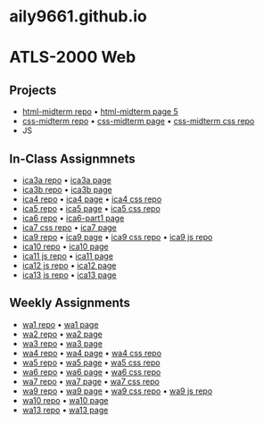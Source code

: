 # aily9661.github.io
# ATLS-2000 Web
## Projects
- <a href="/html-midterm/">html-midterm repo</a> • <a href="http://aily9661.github.io/html-midterm/page5.html">html-midterm page 5</a>
- <a href="index.html">css-midterm repo</a> • <a href="http://aily9661.github.io/index.html">css-midterm page</a> • <a href="/css/index-style.css">css-midterm css repo</a>
- JS

## In-Class Assignmnets
- <a href="/ica/ica3a.html">ica3a repo</a> • <a href="http://aily9661.github.io/ica/ica3a.html">ica3a page</a>
- <a href="/ica/ica3b-part2/ica3b.html">ica3b repo</a> • <a href="http://aily9661.github.io/ica/ica3b-part2/ica3b.html">ica3b page</a>
- <a href="/ica/ica4.html">ica4 repo</a> • <a href="http://aily9661.github.io/ica/ica4.html">ica4 page</a> • <a href="/css/ica4.css">ica4 css repo</a>
- <a href="/ica/ica5.html">ica5 repo</a> • <a href="http://aily9661.github.io/ica/ica5.html">ica5 page</a> • <a href="/css/ica5-style.css">ica5 css repo</a>
- <a href="/ica/ica6.html">ica6 repo</a> • <a href="http://aily9661.github.io/ica/ica6/ica6-part1.html">ica6-part1 page</a>
- <a href="/css/ica7-style.css">ica7 css repo</a> • <a href="http://aily9661.github.io/ica/ica7.html">ica7 page</a>
- <a href="/ica/ica9.html">ica9 repo</a> • <a href="http://aily9661.github.io/ica/ica9.html">ica9 page</a> • <a href="/css/ica9-style.css">ica9 css repo</a> • <a href="/js/ica9.js">ica9 js repo</a>
- <a href="/ica/ica10.html">ica10 repo</a> • <a href="http://aily9661.github.io/ica/ica10.html">ica10 page</a>
- <a href="/js/ica11-script.js">ica11 js repo</a> • <a href="http://aily9661.github.io/ica/ica11.html">ica11 page</a>
- <a href="/js/ica/ica12/main.js">ica12 js repo</a> • <a href="http://aily9661.github.io/ica/ica12/ica12.html">ica12 page</a>
- <a href="/js/ica13-script.js">ica13 js repo</a> • <a href="http://aily9661.github.io/ica/ica13.html">ica13 page</a>

## Weekly Assignments
- <a href="/wa/wa1.html">wa1 repo</a> • <a href="http://aily9661.github.io/wa/wa1.html">wa1 page</a>
- <a href="/wa/wa2.html">wa2 repo</a> • <a href="http://aily9661.github.io/wa/wa2.html">wa2 page</a>
- <a href="/wa/wa3.html">wa3 repo</a> • <a href="http://aily9661.github.io/wa/wa3.html">wa3 page</a>
- <a href="/wa/wa4.html">wa4 repo</a> • <a href="http://aily9661.github.io/wa/wa4.html">wa4 page</a> • <a href="/css/wa4-style.css">wa4 css repo</a>
- <a href="/wa/wa5.html">wa5 repo</a> • <a href="http://aily9661.github.io/wa/wa5.html">wa5 page</a> • <a href="/css/wa5-style.css">wa5 css repo</a>
- <a href="/wa/wa6/wa6.html">wa6 repo</a> • <a href="http://aily9661.github.io/wa/wa6/wa6.html">wa6 page</a> • <a href="/wa/wa6/style.css">wa6 css repo</a>
- <a href="/wa/wa7.html">wa7 repo</a> • <a href="http://aily9661.github.io/wa/wa7.html">wa7 page</a> • <a href="/css/wa7-style.css">wa7 css repo</a>
- <a href="/wa/wa9.html">wa9 repo</a> • <a href="http://aily9661.github.io/wa/wa9.html">wa9 page</a> • <a href="/css/wa9-style.css">wa9 css repo</a> • <a href="/js/wa9.js">wa9 js repo</a>
- <a href="/wa/wa10">wa10 repo</a> • <a href="http://aily9661.github.io/wa/wa10/wa10.html">wa10 page</a>
- <a href="/wa/wa13">wa13 repo</a> • <a href="http://aily9661.github.io/wa/wa13/wa13.html">wa13 page</a>
